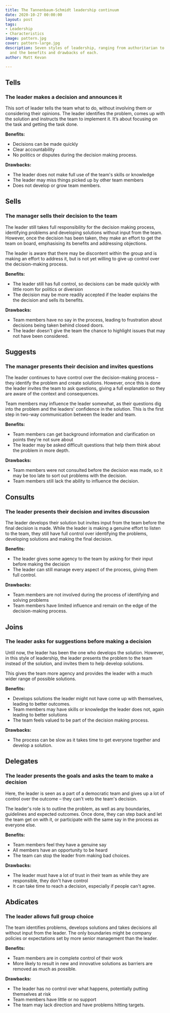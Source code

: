 ```yaml
---
title: The Tannenbaum-Schmidt leadership continuum
date: 2020-10-27 00:00:00
layout: post
tags:
- Leadership
- Characteristics
image: pattern.jpg
cover: pattern-large.jpg
description: Seven styles of leadership, ranging from authoritarian to permissive,
  and the benefits and drawbacks of each.
author: Matt Kevan

---
```

## **Tells**

### **The leader makes a decision and announces it**

This sort of leader tells the team what to do, without involving them or considering their opinions. The leader identifies the problem, comes up with the solution and instructs the team to implement it. It’s about focusing on the task and getting the task done.

**Benefits:**

* Decisions can be made quickly
* Clear accountability
* No politics or disputes during the decision making process.

**Drawbacks:**

* The leader does not make full use of the team's skills or knowledge
* The leader may miss things picked up by other team members
* Does not develop or grow team members.

## Sells

### The manager sells their decision to the team

The leader still takes full responsibility for the decision making process, identifying problems and developing solutions without input from the team. However, once the decision has been taken, they make an effort to get the team on board, emphasising its benefits and addressing  objections.

The leader is aware that there may be discontent within the group and is making an effort to address it, but is not yet willing to give up control over the decision-making process.

**Benefits:**

* The leader still has full control, so decisions can be made quickly with little room for politics or diversion
* The decision may be more readily accepted if the leader explains the  the decision and sells its benefits.

**Drawbacks:**

* Team members have no say in the process, leading to frustration about decisions being taken behind closed doors.
* The leader doesn't give the team the chance to highlight issues that may not have been considered.

## Suggests

### The manager presents their decision and invites questions

The leader continues to have control over the decision-making process – they identify the problem and create solutions. However, once this is done the leader invites the team to ask questions, giving a full explanation so they are aware of the context and consequences.

Team members may influence the leader somewhat, as their questions dig into the problem and the leaders' confidence in the solution. This is the first step in two-way communication between the leader and team.

**Benefits:**

* Team members can get background information and clarification on points they're not sure about
* The leader may be asked difficult questions that help them think about the problem in more depth.

**Drawbacks:**

* Team members were not consulted before the decision was made, so it may be too late to sort out problems with the decision.
* Team members still lack the ability to influence the decision.

## Consults 

### The leader presents their decision and  invites discussion

The leader develops their solution but invites input from the team before the final decision is made. While the leader is making a genuine effort to listen to the team, they still have full control over identifying the problems, developing solutions and making the final decision.

**Benefits:**

* The leader gives some agency to the team by asking for their input before making the decision
* The leader can still manage every aspect of the process, giving them full control.

**Drawbacks:**

* Team members are not involved during the process of identifying and solving problems 
* Team members have limited influence and remain on the edge of the decision-making process. 

## Joins 

### The leader asks for suggestions before making a decision

Until now, the leader has been the one who develops the solution. However, in this style of leadership, the leader presents the problem to the team instead of the solution, and invites them to help develop solutions.

This gives the team more agency and provides the leader with a much wider range of possible solutions.

**Benefits:**

* Develops solutions the leader might not have come up with themselves, leading to better outcomes.
* Team members may have skills or knowledge the leader does not, again leading to better solutions
* The team feels valued to be part of the decision making process.

**Drawbacks:**

* The process can be slow as it takes time to get everyone together and develop a solution.

## Delegates

### The leader presents the goals and asks the team to make a decision

Here, the leader is seen as a part of a democratic team and gives up a lot of control over the outcome – they can't veto the team's decision.

The leader's role is to outline the problem, as well as any boundaries, guidelines and expected outcomes. Once done, they can step back and let the team get on with it, or participate with the same say in the process as everyone else.

**Benefits:**

* Team members feel they have a genuine say
* All members have an opportunity to be heard
* The team can stop the leader from making bad choices.

**Drawbacks:**

* The leader must have a lot of trust in their team as while they are responsible, they don't have control
* It can take time to reach a decision, especially if people can't agree.

## Abdicates

### The leader allows full group choice

The team identifies problems, develops solutions and takes decisions all without input from the leader. The only boundaries might be company policies or expectations set by more senior management than the leader.

**Benefits:**

* Team members are in complete control of their work
* More likely to result in new and innovative solutions as barriers are removed as much as possible.

**Drawbacks:**

* The leader has no control over what happens, potentially putting themselves at risk
* Team members have little or no support
* The team may lack direction and have problems hitting targets.